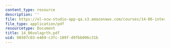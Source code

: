 ```yaml
---
content_type: resource
description: ''
file: https://ol-ocw-studio-app-qa.s3.amazonaws.com/courses/14-06-intermediate-macroeconomic-theory-spring-2004/98507c03e469c3fc109fd9fbb096c31b_14_06volagrth.pdf
file_type: application/pdf
resourcetype: Document
title: 14_06volagrth.pdf
uid: 98507c03-e469-c3fc-109f-d9fbb096c31b
---
```

